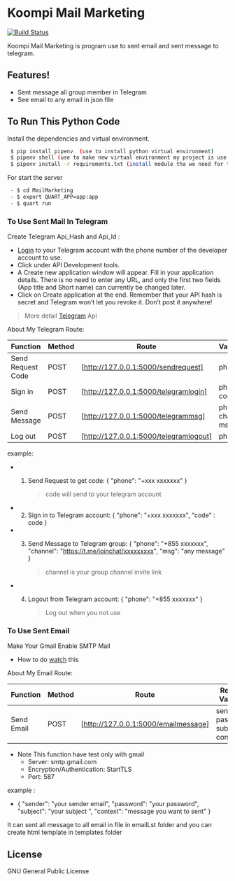 # Koompi Mail Marketing

[![Build Status](https://travis-ci.org/joemccann/dillinger.svg?branch=master)]()

Koompi Mail Marketing is program use to sent email and sent message to telegram.

## Features!

  - Sent message all group member in Telegram
  - See email to any email in json file

## To Run This Python Code

Install the dependencies and virtual environment.
```sh
 $ pip install pipenv  (use to install python virtual environment)
 $ pipenv shell (use to make new virtual environment my project is use python3.6)
 $ pipenv install -r requirements.txt (install module tha we need for this project)
```
For start the server
```sh
 - $ cd MailMarketing
 - $ export QUART_APP=app:app
 - $ quart run
```
### To Use Sent Mail In Telegram

Create Telegram Api_Hash and Api_Id :
  - [Login] to your Telegram account
   with the phone number of the developer account to use.
 - Click under API Development tools.
 - A Create new application window will appear. Fill in your application details.
  There is no  need to enter any URL, and only the first two fields (App title and Short name)
  can currently be changed later.
- Click on Create application at the end. Remember that your API hash is secret and Telegram
  won’t let you revoke it. Don’t post it anywhere!
> More detail [Telegram] Api

About My Telegram Route:

| Function | Method | Route |Variable|
| ------ | ------ |------ |------ |
| Send Request Code | POST |[http://127.0.0.1:5000/sendrequest] |phone
| Sign in | POST |[http://127.0.0.1:5000/telegramlogin] |phone, code
| Send Message | POST |[http://127.0.0.1:5000/telegrammsg] |phone, channel, msg
| Log out | POST |[http://127.0.0.1:5000/telegramlogout] |phone


example:

- 1. Send Request to get code:
    {
	"phone": "+xxx xxxxxxx"
    }

     > code will send to your telegram account
- 2. Sign in to Telegram account:
    {
	"phone": "+xxx xxxxxxx",
	"code" : code
    }
-  3. Send Message to Telegram group:
    {
	"phone": "+855 xxxxxxx",
	"channel": "https://t.me/joinchat/xxxxxxxxx",
	"msg": "any message"
    }

        > channel is your group channel invite link
- 4.  Logout from Telegram account:
    {
	"phone": "+855 xxxxxxx"
    }

      > Log out when you not use


### To Use Sent Email

Make Your Gmail Enable SMTP Mail

- How to do [watch] this

About My Email Route:

| Function | Method | Route |Require Variable|
| ------ | ------ |------ |------ |
| Send Email | POST |[http://127.0.0.1:5000/emailmessage] |sender, password, subject, context|

* Note This function have test only with gmail
    * Server: smtp.gmail.com
    * Encryption/Authentication: StartTLS
    * Port: 587

example :
  -  {
        "sender": "your sender email",
        "password": "your password",
        "subject": "your subject ",
        "context": "message you want to sent"
    }

It can sent all message to all email in file in emailLst folder and you can create html template in templates folder


License
----

GNU General Public License

   [Login]: <https://my.telegram.org/auth>
   [watch]: <https://www.youtube.com/watch?v=D-NYmDWiFjU>
   [Telegram]: <https://docs.telethon.dev/en/latest/basic/signing-in.html>
